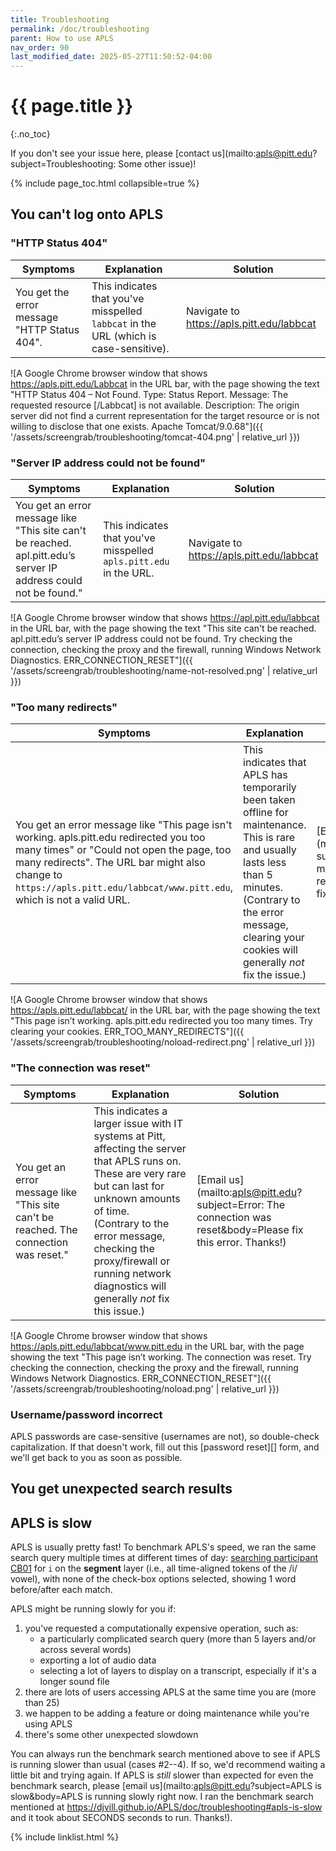 ```yaml
---
title: Troubleshooting
permalink: /doc/troubleshooting
parent: How to use APLS
nav_order: 90
last_modified_date: 2025-05-27T11:50:52-04:00
---
```


# {{ page.title }}
{:.no_toc}

If you don't see your issue here, please [contact us](mailto:apls@pitt.edu?subject=Troubleshooting: Some other issue)!

{% include page_toc.html collapsible=true %}

## You can't log onto APLS

### "HTTP Status 404"

| Symptoms | Explanation | Solution |
| -------- | ----------- | -------- |
| You get the error message "HTTP Status 404". | This indicates that you've misspelled `labbcat` in the URL (which is case-sensitive). | Navigate to <https://apls.pitt.edu/labbcat> |

![A Google Chrome browser window that shows https://apls.pitt.edu/Labbcat in the URL bar, with the page showing the text "HTTP Status 404 – Not Found. Type: Status Report. Message: The requested resource [/Labbcat] is not available. Description: The origin server did not find a current representation for the target resource or is not willing to disclose that one exists.
Apache Tomcat/9.0.68"]({{ '/assets/screengrab/troubleshooting/tomcat-404.png' | relative_url }})


### "Server IP address could not be found"

| Symptoms | Explanation | Solution |
| -------- | ----------- | -------- |
| You get an error message like "This site can't be reached. apl.pitt.edu’s server IP address could not be found." | This indicates that you've misspelled `apls.pitt.edu` in the URL. | Navigate to <https://apls.pitt.edu/labbcat> |

![A Google Chrome browser window that shows https://apl.pitt.edu/labbcat in the URL bar, with the page showing the text "This site can't be reached. apl.pitt.edu’s server IP address could not be found. Try checking the connection, checking the proxy and the firewall, running Windows Network Diagnostics. ERR_CONNECTION_RESET"]({{ '/assets/screengrab/troubleshooting/name-not-resolved.png' | relative_url }})


### "Too many redirects"

| Symptoms | Explanation | Solution |
| -------- | ----------- | -------- |
| You get an error message like "This page isn't working. apls.pitt.edu redirected you too many times" or "Could not open the page, too many redirects". The URL bar might also change to `https://apls.pitt.edu/labbcat/www.pitt.edu`, which is not a valid URL. | This indicates that APLS has temporarily been taken offline for maintenance. This is rare and usually lasts less than 5 minutes.<br>(Contrary to the error message, clearing your cookies will generally _not_ fix the issue.) | [Email us](mailto:apls@pitt.edu?subject=Error: Too many redirects&body=Please fix this error. Thanks!) |

![A Google Chrome browser window that shows https://apls.pitt.edu/labbcat/ in the URL bar, with the page showing the text "This page isn’t working. apls.pitt.edu redirected you too many times. Try clearing your cookies. ERR_TOO_MANY_REDIRECTS"]({{ '/assets/screengrab/troubleshooting/noload-redirect.png' | relative_url }})


### "The connection was reset"

| Symptoms | Explanation | Solution |
| -------- | ----------- | -------- |
| You get an error message like "This site can't be reached. The connection was reset." | This indicates a larger issue with IT systems at Pitt, affecting the server that APLS runs on. These are very rare but can last for unknown amounts of time.<br>(Contrary to the error message, checking the proxy/firewall or running network diagnostics will generally _not_ fix this issue.) | [Email us](mailto:apls@pitt.edu?subject=Error: The connection was reset&body=Please fix this error. Thanks!) |

![A Google Chrome browser window that shows https://apls.pitt.edu/labbcat/www.pitt.edu in the URL bar, with the page showing the text "This page isn’t working. The connection was reset. Try checking the connection, checking the proxy and the firewall, running Windows Network Diagnostics. ERR_CONNECTION_RESET"]({{ '/assets/screengrab/troubleshooting/noload.png' | relative_url }})


### Username/password incorrect

APLS passwords are case-sensitive (usernames are not), so double-check capitalization.
If that doesn't work, fill out this [password reset][] form, and we'll get back to you as soon as possible.


## You get unexpected search results

<!-- Add search-tips page under how to use -->


## APLS is slow

APLS is usually pretty fast!
To benchmark APLS's speed, we ran the same search query multiple times at different times of day: [searching participant CB01](https://apls.pitt.edu/labbcat/search?participant_expression=%5B%27CB01%27%5D.includes(id)) for `i` on the **segment** layer (i.e., all time-aligned tokens of the /i/ vowel), with none of the check-box options selected, showing 1 word before/after each match.
<!-- Mention APLS version number -->
<!-- Plot of results of 100 search runs -->

APLS might be running slowly for you if:

1. you've requested a computationally expensive operation, such as:
    - a particularly complicated search query (more than 5 layers and/or across several words)
    - exporting a lot of audio data
    - selecting a lot of layers to display on a transcript, especially if it's a longer sound file
1. there are lots of users accessing APLS at the same time you are (more than 25)
1. we happen to be adding a feature or doing maintenance while you're using APLS
1. there's some other unexpected slowdown

You can always run the benchmark search mentioned above to see if APLS is running slower than usual (cases #2--4).
If so, we'd recommend waiting a little bit and trying again.
If APLS is _still_ slower than expected for even the benchmark search, please [email us](mailto:apls@pitt.edu?subject=APLS is slow&body=APLS is running slowly right now. I ran the benchmark search mentioned at https://djvill.github.io/APLS/doc/troubleshooting#apls-is-slow and it took about SECONDS seconds to run. Thanks!).

{% include linklist.html %}
